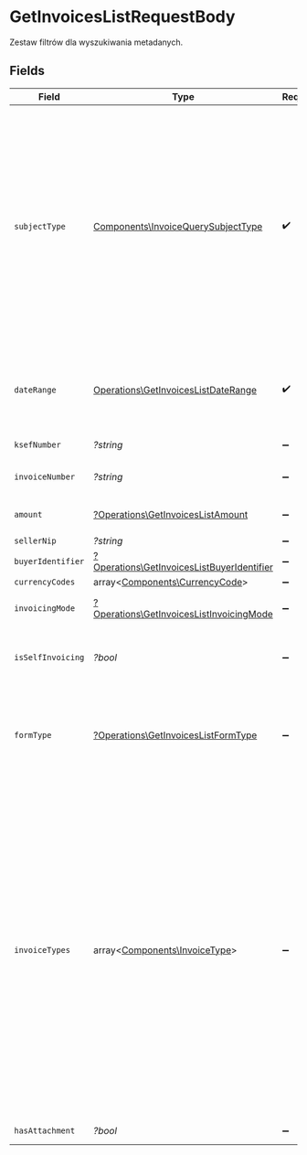 # GetInvoicesListRequestBody

Zestaw filtrów dla wyszukiwania metadanych.


## Fields

| Field                                                                                                                                                                                                                                                                                                                                                                                                                                                   | Type                                                                                                                                                                                                                                                                                                                                                                                                                                                    | Required                                                                                                                                                                                                                                                                                                                                                                                                                                                | Description                                                                                                                                                                                                                                                                                                                                                                                                                                             |
| ------------------------------------------------------------------------------------------------------------------------------------------------------------------------------------------------------------------------------------------------------------------------------------------------------------------------------------------------------------------------------------------------------------------------------------------------------- | ------------------------------------------------------------------------------------------------------------------------------------------------------------------------------------------------------------------------------------------------------------------------------------------------------------------------------------------------------------------------------------------------------------------------------------------------------- | ------------------------------------------------------------------------------------------------------------------------------------------------------------------------------------------------------------------------------------------------------------------------------------------------------------------------------------------------------------------------------------------------------------------------------------------------------- | ------------------------------------------------------------------------------------------------------------------------------------------------------------------------------------------------------------------------------------------------------------------------------------------------------------------------------------------------------------------------------------------------------------------------------------------------------- |
| `subjectType`                                                                                                                                                                                                                                                                                                                                                                                                                                           | [Components\InvoiceQuerySubjectType](../../Models/Components/InvoiceQuerySubjectType.md)                                                                                                                                                                                                                                                                                                                                                                | :heavy_check_mark:                                                                                                                                                                                                                                                                                                                                                                                                                                      | Typ podmiotu, którego dotyczą kryteria filtrowania metadanych faktur.<br/>Określa kontekst, w jakim przeszukiwane są dane.<br/>\| Wartość \| Opis \|<br/>\| --- \| --- \|<br/>\| Subject1 \| Podmiot 1 \|<br/>\| Subject2 \| Podmiot 2 \|<br/>\| Subject3 \| Podmiot 3 \|<br/>\| SubjectAuthorized \| Podmiot upoważniony \|<br/>                                                                                                                       |
| `dateRange`                                                                                                                                                                                                                                                                                                                                                                                                                                             | [Operations\GetInvoicesListDateRange](../../Models/Operations/GetInvoicesListDateRange.md)                                                                                                                                                                                                                                                                                                                                                              | :heavy_check_mark:                                                                                                                                                                                                                                                                                                                                                                                                                                      | Typ i zakres dat, według którego mają być filtrowane faktury. Dozwolony maksymalny okres wynosi 2 lata.                                                                                                                                                                                                                                                                                                                                                 |
| `ksefNumber`                                                                                                                                                                                                                                                                                                                                                                                                                                            | *?string*                                                                                                                                                                                                                                                                                                                                                                                                                                               | :heavy_minus_sign:                                                                                                                                                                                                                                                                                                                                                                                                                                      | Numer KSeF faktury.                                                                                                                                                                                                                                                                                                                                                                                                                                     |
| `invoiceNumber`                                                                                                                                                                                                                                                                                                                                                                                                                                         | *?string*                                                                                                                                                                                                                                                                                                                                                                                                                                               | :heavy_minus_sign:                                                                                                                                                                                                                                                                                                                                                                                                                                      | Numer faktury nadany przez wystawcę.                                                                                                                                                                                                                                                                                                                                                                                                                    |
| `amount`                                                                                                                                                                                                                                                                                                                                                                                                                                                | [?Operations\GetInvoicesListAmount](../../Models/Operations/GetInvoicesListAmount.md)                                                                                                                                                                                                                                                                                                                                                                   | :heavy_minus_sign:                                                                                                                                                                                                                                                                                                                                                                                                                                      | Filtr kwotowy – brutto, netto lub VAT (z wartością).                                                                                                                                                                                                                                                                                                                                                                                                    |
| `sellerNip`                                                                                                                                                                                                                                                                                                                                                                                                                                             | *?string*                                                                                                                                                                                                                                                                                                                                                                                                                                               | :heavy_minus_sign:                                                                                                                                                                                                                                                                                                                                                                                                                                      | Nip sprzedawcy.                                                                                                                                                                                                                                                                                                                                                                                                                                         |
| `buyerIdentifier`                                                                                                                                                                                                                                                                                                                                                                                                                                       | [?Operations\GetInvoicesListBuyerIdentifier](../../Models/Operations/GetInvoicesListBuyerIdentifier.md)                                                                                                                                                                                                                                                                                                                                                 | :heavy_minus_sign:                                                                                                                                                                                                                                                                                                                                                                                                                                      | Identyfikator nabywcy.                                                                                                                                                                                                                                                                                                                                                                                                                                  |
| `currencyCodes`                                                                                                                                                                                                                                                                                                                                                                                                                                         | array<[Components\CurrencyCode](../../Models/Components/CurrencyCode.md)>                                                                                                                                                                                                                                                                                                                                                                               | :heavy_minus_sign:                                                                                                                                                                                                                                                                                                                                                                                                                                      | Kody walut.                                                                                                                                                                                                                                                                                                                                                                                                                                             |
| `invoicingMode`                                                                                                                                                                                                                                                                                                                                                                                                                                         | [?Operations\GetInvoicesListInvoicingMode](../../Models/Operations/GetInvoicesListInvoicingMode.md)                                                                                                                                                                                                                                                                                                                                                     | :heavy_minus_sign:                                                                                                                                                                                                                                                                                                                                                                                                                                      | Tryb wystawienia faktury: online lub offline.                                                                                                                                                                                                                                                                                                                                                                                                           |
| `isSelfInvoicing`                                                                                                                                                                                                                                                                                                                                                                                                                                       | *?bool*                                                                                                                                                                                                                                                                                                                                                                                                                                                 | :heavy_minus_sign:                                                                                                                                                                                                                                                                                                                                                                                                                                      | Czy faktura została wystawiona w trybie samofakturowania.                                                                                                                                                                                                                                                                                                                                                                                               |
| `formType`                                                                                                                                                                                                                                                                                                                                                                                                                                              | [?Operations\GetInvoicesListFormType](../../Models/Operations/GetInvoicesListFormType.md)                                                                                                                                                                                                                                                                                                                                                               | :heavy_minus_sign:                                                                                                                                                                                                                                                                                                                                                                                                                                      | Typ dokumentu.<br/>\| Wartość \| Opis \|<br/>\| --- \| --- \|<br/>\| FA \| Faktura VAT \|<br/>\| PEF \| Faktura PEF \|<br/>\| RR \| Faktura RR \|<br/>                                                                                                                                                                                                                                                                                                  |
| `invoiceTypes`                                                                                                                                                                                                                                                                                                                                                                                                                                          | array<[Components\InvoiceType](../../Models/Components/InvoiceType.md)>                                                                                                                                                                                                                                                                                                                                                                                 | :heavy_minus_sign:                                                                                                                                                                                                                                                                                                                                                                                                                                      | Rodzaje faktur.<br/>\| Wartość \| Opis \|<br/>\| --- \| --- \|<br/>\| Vat \| (FA) Podstawowa \|<br/>\| Zal \| (FA) Zaliczkowa \|<br/>\| Kor \| (FA) Korygująca \|<br/>\| Roz \| (FA) Rozliczeniowa \|<br/>\| Upr \| (FA) Uproszczona \|<br/>\| KorZal \| (FA) Korygująca fakturę zaliczkową \|<br/>\| KorRoz \| (FA) Korygująca fakturę rozliczeniową \|<br/>\| VatPef \| (PEF) Podstawowowa \|<br/>\| VatPefSp \| (PEF) Specjalizowana \|<br/>\| KorPef \| (PEF) Korygująca \|<br/>\| VatRr \| (RR) Podstawowa \|<br/>\| KorVatRr \| (RR) Korygująca \|<br/> |
| `hasAttachment`                                                                                                                                                                                                                                                                                                                                                                                                                                         | *?bool*                                                                                                                                                                                                                                                                                                                                                                                                                                                 | :heavy_minus_sign:                                                                                                                                                                                                                                                                                                                                                                                                                                      | Czy faktura ma załącznik.                                                                                                                                                                                                                                                                                                                                                                                                                               |